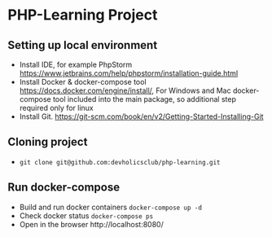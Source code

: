 # PHP-Learning Project

## Setting up local environment
 - Install IDE, for example PhpStorm https://www.jetbrains.com/help/phpstorm/installation-guide.html
 - Install Docker & docker-compose tool https://docs.docker.com/engine/install/, For Windows and Mac docker-compose tool included into the main package, so additional step required only for linux
 - Install Git. https://git-scm.com/book/en/v2/Getting-Started-Installing-Git

## Cloning project
 - ```git clone git@github.com:devholicsclub/php-learning.git```

## Run docker-compose
- Build and run docker containers ```docker-compose up -d```
- Check docker status ```docker-compose ps```
- Open in the browser http://localhost:8080/
